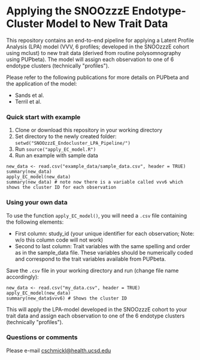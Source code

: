 # Applying the SNOOzzzE Endotype-Cluster Model to New Trait Data

This repository contains an end-to-end pipeline for applying a Latent Profile Analysis (LPA) model (VVV, 6 profiles; developed in the SNOOzzzE cohort using mclust) to new trait data (derived from routine polysomnography using PUPbeta). The model will assign each observation to one of 6 endotype clusters (technically "profiles"). 

Please refer to the following publications for more details on PUPbeta and the application of the model:
- Sands et al.
- Terril et al.

### Quick start with example

1. Clone or download this repository in your working directory
2. Set directory to the newly created folder: `setwd("SNOOzzzE_Endocluster_LPA_Pipeline/")`
3. Run `source("apply_EC_model.R")`
4. Run an example with sample data

```
new_data <- read.csv("example_data/sample_data.csv", header = TRUE)
summary(new_data)
apply_EC_model(new_data)
summary(new_data) # note now there is a variable called vvv6 which shows the cluster ID for each observation
```

### Using your own data

To use the function `apply_EC_model()`, you will need a `.csv` file containing the following elements:
- First column: study_id (your unique identifier for each observation; Note: w/o this column code will not work)
- Second to last column: Trait variables with the same spelling and order as in the sample_data file. These variables should be numerically coded and correspond to the trait variables available from PUPbeta.

Save the `.csv` file in your working directory and run (change file name accordingly):

```
new_data <- read.csv("my_data.csv", header = TRUE) 
apply_EC_model(new_data)
summary(new_data$vvv6) # Shows the cluster ID
```

This will apply the LPA-model developed in the SNOOzzzE cohort to your trait data and assign each observation to one of the 6 endotype clusters (technically "profiles").

### Questions or comments

Please e-mail cschmickl@health.ucsd.edu

